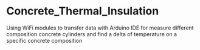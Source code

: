 # Concrete_Thermal_Insulation
Using WiFi modules to transfer data with Arduino IDE for measure different composition concrete cylinders and find a delta of temperature on a specific concrete composition

